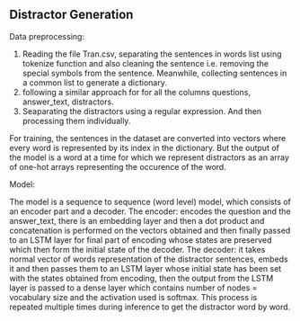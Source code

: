 ## Distractor Generation

Data preprocessing:

1. Reading the file Tran.csv, separating the sentences in words list using tokenize function and also cleaning the sentence i.e. removing the special symbols from the sentence. Meanwhile, collecting sentences in a common list to generate a dictionary.
2. following a similar approach for for all the columns questions, answer_text, distractors.
3. Seaparating the distractors using a regular expression. And then processing them individually.

For training, the sentences in the dataset are converted into vectors where every word is represented by its index in the dictionary. But the output of the model is a word at a time for which we represent distractors as an array of one-hot arrays representing the occurence of the word.

Model:

The model is a sequence to sequence (word level) model, which consists of an encoder part and a decoder.
The encoder: encodes the question and the answer_text, there is an embedding layer and then a dot product and concatenation is performed on the vectors obtained and then finally passed to an LSTM layer for final part of encoding whose states are preserved which then form the initial state of the decoder.
The decoder: it takes normal vector of words representation of the distractor sentences, embeds it and then passes them to an LSTM layer whose initial state has been set with the states obtained from encoding, then the output from the LSTM layer is passed to a dense layer which contains number of nodes = vocabulary size and the activation used is softmax. This process is repeated multiple times during inference to get the distractor word by word.


